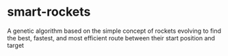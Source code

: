 # smart-rockets
A genetic algorithm based on the simple concept of rockets evolving to find the best, fastest, and most efficient route between their start position and target
